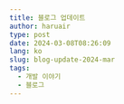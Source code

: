 ```yaml
---
title: 블로그 업데이트
author: haruair
type: post
date: 2024-03-08T08:26:09
lang: ko
slug: blog-update-2024-mar
tags:
  - 개발 이야기
  - 블로그
---
```



